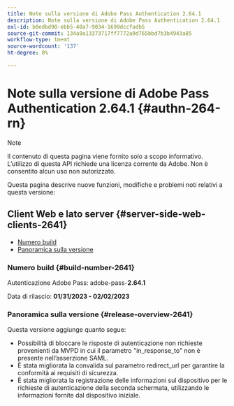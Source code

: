 ```yaml
---
title: Note sulla versione di Adobe Pass Authentication 2.64.1
description: Note sulla versione di Adobe Pass Authentication 2.64.1
exl-id: b0edbd90-ebb5-40a7-9034-1699dccfadb5
source-git-commit: 134a9a13373717ff7772a9d765bbd7b3b4943a85
workflow-type: tm+mt
source-wordcount: '137'
ht-degree: 0%

---
```


# Note sulla versione di Adobe Pass Authentication 2.64.1 {#authn-264-rn}

>[!NOTE]
>
>Il contenuto di questa pagina viene fornito solo a scopo informativo. L’utilizzo di questa API richiede una licenza corrente da Adobe. Non è consentito alcun uso non autorizzato.

Questa pagina descrive nuove funzioni, modifiche e problemi noti relativi a questa versione:

## Client Web e lato server {#server-side-web-clients-2641}

* [Numero build](#build-number-2641)
* [Panoramica sulla versione](#release-overview-2641)

### Numero build {#build-number-2641}

Autenticazione Adobe Pass: adobe-pass-**2.64.1**

Data di rilascio: **01/31/2023 - 02/02/2023**

### Panoramica sulla versione {#release-overview-2641}

Questa versione aggiunge quanto segue:

* Possibilità di bloccare le risposte di autenticazione non richieste provenienti da MVPD in cui il parametro &quot;in_response_to&quot; non è presente nell’asserzione SAML.
* È stata migliorata la convalida sul parametro redirect_url per garantire la conformità ai requisiti di sicurezza.
* È stata migliorata la registrazione delle informazioni sul dispositivo per le richieste di autenticazione della seconda schermata, utilizzando le informazioni fornite dal dispositivo iniziale.
